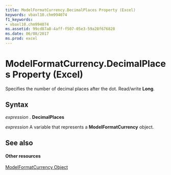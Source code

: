 ```yaml
---
title: ModelFormatCurrency.DecimalPlaces Property (Excel)
keywords: vbaxl10.chm994074
f1_keywords:
- vbaxl10.chm994074
ms.assetid: 99cd87a8-4aff-f507-05e3-59a28f676828
ms.date: 06/08/2017
ms.prod: excel
---
```



# ModelFormatCurrency.DecimalPlaces Property (Excel)

Specifies the number of decimal places after the dot. Read/write  **Long**.


## Syntax

 _expression_ . **DecimalPlaces**

 _expression_ A variable that represents a **ModelFormatCurrency** object.


## See also


#### Other resources


[ModelFormatCurrency Object](modelformatcurrency-object-excel.md)


